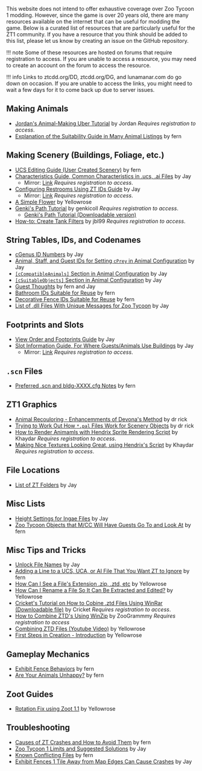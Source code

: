This website does not intend to offer exhaustive coverage over Zoo Tycoon 1 modding. However, since the game is over 20 years old, there are many resources available on the internet that can be useful for modding the game. Below is a curated list of resources that are particularly useful for the ZT1 community. If you have a resource that you think should be added to this list, please let us know by creating an issue on the GitHub repository.

!!! note
    Some of these resources are hosted on forums that require registration to access. If you are unable to access a resource, you may need to create an account on the forum to access the resource.

!!! info
    Links to ztcdd.org/DD, ztcdd.org/DG, and lunamanar.com do go down on occasion. If you are unable to access the links, you might need to wait a few days for it to come back up due to server issues.

## Making Animals
- [Jordan's Animal-Making Uber Tutorial](https://zootekphoenix.com/forums/topic/1623-jordans-animal-making-%C3%BCber-tutorial/?do=getNewComment) by Jordan *Requires registration to access*.
- [Explanation of the Suitability Guide in Many Animal Listings](http://www.ztcdd.org/DD/index.php?topic=9318.0) by fern

## Making Scenery (Buildings, Foliage, etc.)
- [UCS Editing Guide (User Created Scenery)](http://www.ztcdd.org/DG/index.php?topic=3954.0) by fern
- [Characteristics Guide, Common Characteristics in .ucs, .ai Files](http://www.ztcdd.org/DG/index.php?topic=4153.0) by Jay
    - Mirror: [Link](https://zootekphoenix.com/forums/topic/3562-characteristics-guide-by-jay/#comment-78967) *Requires registration to access*.
- [Configuring Restrooms Using ZT IDs Guide](http://www.ztcdd.org/DG/index.php?topic=4152.0) by Jay
    - Mirror: [Link](https://zootekphoenix.com/forums/topic/3561-configuring-restrooms-using-zt-ids-guide-by-jay/?do=getNewComment) *Requires registration to access*.
- [A Simple Flower](https://zooadmin.org/DesignersTreehouse/index.php?topic=76.0) by Yellowrose
- [Genki's Path Tutorial](https://zootekphoenix.com/forums/topic/44-genkis-zt1-path-tutorial/?do=getNewComment) by genkicoll *Requires registration to access*.
  - [Genki's Path Tutorial (Downloadable version)](https://zootekphoenix.com/forums/topic/11877-genkis-path-tutorial-in-downloadable-zip-file/?do=getNewComment)
- [How-to: Create Tank Filters](https://zootekphoenix.com/forums/topic/11006-how-to-create-tank-filters/?do=getNewComment) by jbl99 *Requires registration to access*.

## String Tables, IDs, and Codenames
- [cGenus ID Numbers](http://www.ztcdd.org/DG/index.php?topic=5413.0) by Jay
- [Animal, Staff, and Guest IDs for Setting `cPrey` in Animal Configuration](http://www.ztcdd.org/DG/index.php?topic=5925.0) by Jay
- [`[cCompatibleAnimals]` Section in Animal Configuration](http://www.ztcdd.org/DG/index.php?topic=5990.0) by Jay
- [`[cSuitableObjects]` Section in Animal Configuration](http://www.ztcdd.org/DG/index.php?topic=5991.0) by Jay
- [Guest Thoughts](http://www.ztcdd.org/DG/index.php?topic=3979.0) by fern and Jay
- [Bathroom IDs Suitable for Reuse](http://www.ztcdd.org/DG/index.php?topic=4151.0) by fern
- [Decorative Fence IDs Suitable for Reuse](http://www.ztcdd.org/DG/index.php?board=306.0) by fern
- [List of .dll Files With Unique Messages for Zoo Tycoon](http://www.ztcdd.org/DG/index.php?topic=4408.0) by Jay

## Footprints and Slots
- [View Order and Footprints Guide](http://www.ztcdd.org/DG/index.php?topic=5374.0) by Jay
- [Slot Information Guide, For Where Guests/Animals Use Buildings](www.ztcdd.org/DG/index.php?topic=4202.0) by Jay
    - Mirror: [Link](https://zootekphoenix.com/forums/topic/3560-slot-information-guide-by-jay/#comment-78962) *Requires registration to access*.
  
## `.scn` Files
- [Preferred .scn and bldg-XXXX.cfg Notes](http://www.ztcdd.org/DG/index.php?topic=3956.0) by fern

## ZT1 Graphics
- [Animal Recouloring - Enhancemments of Devona's Method](http://www.ztcdd.org/DG/index.php?topic=4202.0) by dr rick
- [Trying to Work Out How `*.pal` Files Work for Scenery Objects](http://www.ztcdd.org/DG/index.php?topic=5461.0) by dr rick
- [How to Render Animamls with Hendrix Sprite Rendering Script](https://zootekphoenix.com/forums/topic/11680-how-to-render-animals-with-hendrix-sprite-rendering-script/?do=getNewComment) by Khaydar *Requires registration to access*.
- [Making Nice Textures Looking Great, using Hendrix's Script](https://zootekphoenix.com/forums/topic/40677-making-nice-textures-looking-great-using-hendrixs-script/?do=getNewComment) by Khaydar *Requires registration to access*.
  
## File Locations
- [List of ZT Folders](http://www.ztcdd.org/DG/index.php?topic=5533.0) by Jay

## Misc Lists
- [Height Settings for Ingae Files](http://www.ztcdd.org/DG/index.php?board=306.0) by Jay
- [Zoo Tycoon Objects that M/CC Will Have Guests Go To and Look At](http://www.ztcdd.org/DG/index.php?topic=5453.0) by fern

## Misc Tips and Tricks
- [Unlock File Names](http://www.ztcdd.org/DG/index.php?topic=5374.0) by Jay
- [Adding a Line to a UCS, UCA, or AI File That You Want ZT to Ignore](http://www.ztcdd.org/DG/index.php?topic=4504.0) by fern
- [How Can I See a File's Extension .zip, .ztd, etc](http://www.ztcdd.org/DG/index.php?topic=3955.0) by Yellowrose
- [How Can I Rename a File So It Can Be Extracted and Edited?](http://www.ztcdd.org/DG/index.php?topic=3956.0) by Yellowrose
- [Cricket's Tutorial on How to Cobine .ztd Files Using WinRar (Downloadable file)](https://zootekphoenix.com/forums/topic/16902-crickets-tutorial-on-how-to-combine-ztd-files-using-winrar/) by Cricket *Requires registration to access*.
- [How to Combine ZTD's Using WinZip](https://zootekphoenix.com/forums/topic/2365-how-to-combine-ztds-using-winzip/) by ZooGrammmy *Requires registration to access*
- [Combining ZTD Files (Youtube Video)](https://www.youtube.com/watch?v=HOoJ1S9sevc) by Yellowrose
- [First Steps in Creation - Introduction](https://zooadmin.org/DesignersTreehouse/index.php?topic=75.0) by Yellowrose

## Gameplay Mechanics
- [Exhibit Fence Behaviors](http://www.ztcdd.org/DG/index.php?topic=3952.0) by fern
- [Are Your Animals Unhappy?](http://www.ztcdd.org/DG/index.php?topic=3957.0) by fern

## Zoot Guides  
- [Rotation Fix using Zoot 1.1](https://zooadmin.org/DesignersTreehouse/index.php?topic=78.0) by Yellowrose

## Troubleshooting
- [Causes of ZT Crashes and How to Avoid Them](http://www.ztcdd.org/DG/index.php?topic=5452.0) by fern
- [Zoo Tycoon 1 Limits and Suggested Solutions](http://www.ztcdd.org/DG/index.php?topic=4514.0) by Jay
- [Known Conflicting Files](http://www.ztcdd.org/DG/index.php?topic=4345.0) by fern
- [Exhibit Fences 1 Tile Away from Map Edges Can Cause Crashes](http://www.ztcdd.org/DG/index.php?topic=5938.0) by Jay